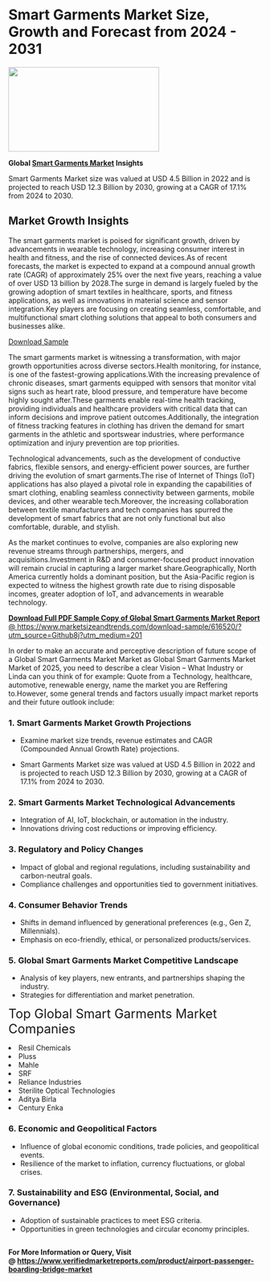 <H1>Smart Garments Market Size, Growth and Forecast from 2024 - 2031</H1><img class="aligncenter size-medium wp-image-584254" src="https://thirdeyenews.in/wp-content/uploads/2024/09/Global-Market-Research-300x168.jpeg" alt="" width="300" height="168" /><p><strong>Global&nbsp;<a href="https://www.marketsizeandtrends.com/download-sample/616520/?utm_source=Github8j?utm_medium=201">Smart Garments Market</a> Insights</strong></p><p>Smart Garments Market size was valued at USD 4.5 Billion in 2022 and is projected to reach USD 12.3 Billion by 2030, growing at a CAGR of 17.1% from 2024 to 2030.</p><p><h2>Market Growth Insights</h2> <p>The smart garments market is poised for significant growth, driven by advancements in wearable technology, increasing consumer interest in health and fitness, and the rise of connected devices.As of recent forecasts, the market is expected to expand at a compound annual growth rate (CAGR) of approximately 25% over the next five years, reaching a value of over USD 13 billion by 2028.The surge in demand is largely fueled by the growing adoption of smart textiles in healthcare, sports, and fitness applications, as well as innovations in material science and sensor integration.Key players are focusing on creating seamless, comfortable, and multifunctional smart clothing solutions that appeal to both consumers and businesses alike.</p> <p><a href="#">Download Sample</a></p> <p>The smart garments market is witnessing a transformation, with major growth opportunities across diverse sectors.Health monitoring, for instance, is one of the fastest-growing applications.With the increasing prevalence of chronic diseases, smart garments equipped with sensors that monitor vital signs such as heart rate, blood pressure, and temperature have become highly sought after.These garments enable real-time health tracking, providing individuals and healthcare providers with critical data that can inform decisions and improve patient outcomes.Additionally, the integration of fitness tracking features in clothing has driven the demand for smart garments in the athletic and sportswear industries, where performance optimization and injury prevention are top priorities.</p> <p>Technological advancements, such as the development of conductive fabrics, flexible sensors, and energy-efficient power sources, are further driving the evolution of smart garments.The rise of Internet of Things (IoT) applications has also played a pivotal role in expanding the capabilities of smart clothing, enabling seamless connectivity between garments, mobile devices, and other wearable tech.Moreover, the increasing collaboration between textile manufacturers and tech companies has spurred the development of smart fabrics that are not only functional but also comfortable, durable, and stylish.</p> <p>As the market continues to evolve, companies are also exploring new revenue streams through partnerships, mergers, and acquisitions.Investment in R&D and consumer-focused product innovation will remain crucial in capturing a larger market share.Geographically, North America currently holds a dominant position, but the Asia-Pacific region is expected to witness the highest growth rate due to rising disposable incomes, greater adoption of IoT, and advancements in wearable technology.</p> <p><a href="#"></p><p><span class=""><strong>Download Full PDF Sample Copy of Global Smart Garments Market Report</strong> @ <a href="https://www.marketsizeandtrends.com/download-sample/616520/?utm_source=Github8j?utm_medium=201" target="_blank">https://www.marketsizeandtrends.com/download-sample/616520/?utm_source=Github8j?utm_medium=201</a></span></p><p>In order to make an accurate and perceptive description of future scope of a Global&nbsp;Smart Garments Market Market as Global&nbsp;Smart Garments Market Market of 2025, you need to describe a clear Vision &ndash; What Industry or Linda can you think of for example: Quote from a Technology, healthcare, automotive, renewable energy, name the market you are Reffering to.However, some general trends and factors usually impact market reports and their future outlook include:</p><h3>1.&nbsp;<strong>Smart Garments Market Growth Projections</strong></h3><ul><li>Examine market size trends, revenue estimates and CAGR (Compounded Annual Growth Rate) projections.</li><li><p>Smart Garments Market size was valued at USD 4.5 Billion in 2022 and is projected to reach USD 12.3 Billion by 2030, growing at a CAGR of 17.1% from 2024 to 2030.</p></li></ul><h3>2.&nbsp;<strong>Smart Garments Market Technological Advancements</strong></h3><ul><li>Integration of AI, IoT, blockchain, or automation in the industry.</li><li>Innovations driving cost reductions or improving efficiency.</li></ul><h3>3.&nbsp;<strong>Regulatory and Policy Changes</strong></h3><ul><li>Impact of global and regional regulations, including sustainability and carbon-neutral goals.</li><li>Compliance challenges and opportunities tied to government initiatives.</li></ul><h3>4.&nbsp;<strong>Consumer Behavior Trends</strong></h3><ul><li>Shifts in demand influenced by generational preferences (e.g., Gen Z, Millennials).</li><li>Emphasis on eco-friendly, ethical, or personalized products/services.</li></ul><h3>5.&nbsp;<strong>Global Smart Garments Market Competitive Landscape</strong></h3><ul><li>Analysis of key players, new entrants, and partnerships shaping the industry.</li><li>Strategies for differentiation and market penetration.</li></ul><p data-pm-slice="1 1 []"><span style="color: inherit; font-family: inherit; font-size: 25px;">Top Global Smart Garments Market Companies</span></p><div class="" data-test-id=""><p><li>Resil Chemicals</li><li> Pluss</li><li> Mahle</li><li> SRF</li><li> Reliance Industries</li><li> Sterilite Optical Technologies</li><li> Aditya Birla</li><li> Century Enka</li></p></div><h3>6.&nbsp;<strong>Economic and Geopolitical Factors</strong></h3><ul><li>Influence of global economic conditions, trade policies, and geopolitical events.</li><li>Resilience of the market to inflation, currency fluctuations, or global crises.</li></ul><h3>7.&nbsp;<strong>Sustainability and ESG (Environmental, Social, and Governance)</strong></h3><ul><li>Adoption of sustainable practices to meet ESG criteria.</li><li>Opportunities in green technologies and circular economy principles.</li></ul><h2><strong style="font-size: 14px;">For More Information or Query, Visit @&nbsp;</strong><a style="background-color: #ffffff; font-size: 14px;" href="https://www.marketsizeandtrends.com/report/smart-garments-market/" target="_blank">https://www.verifiedmarketreports.com/product/airport-passenger-boarding-bridge-market</a></h2>